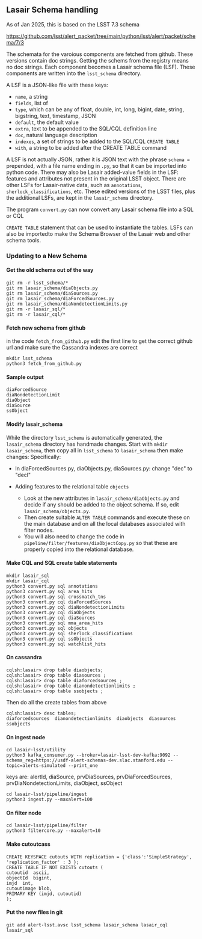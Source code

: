 ## Lasair Schema handling
As of Jan 2025, this is based on the LSST 7.3 schema

https://github.com/lsst/alert_packet/tree/main/python/lsst/alert/packet/schema/7/3

The schemata for the varoious components are fetched from github. These versions contain doc strings. Getting the schems from the registry means no doc strings.
Each component becomes a Lasair schema file (LSF).
These components are written into the `lsst_schema` directory.

A LSF is a JSON-like file with these keys:
- `name`, a string
- `fields`, list of
- `type`, which can be any of float, double, int, long, bigint, date, string, bigstring, text, timestamp, JSON
- `default`, the default value
- `extra`, text to be appended to the SQL/CQL definition line
- `doc`, natural language description
- `indexes`, a set of strings to be added to the SQL/CQL `CREATE TABLE`
- `with`, a string to be added after the CREATE TABLE command

A LSF is not actually JSON, rather it is JSON text with the phrase `schema = ` prepended,
with a file name ending in `.py`, so that it can be imported into python code.
There may also be Lasair added-value fields in the LSF: features and attributes not present in the original LSST object.
There are other LSFs for Lasair-native data, such as `annotations`, `sherlock_classifications`, etc.
These edited versions of the LSST files, plus the additional LSFs, are kept in the `lasair_schema` directory.

The program `convert.py` can now convert any Lasair schema file into a SQL or CQL

`CREATE TABLE` statement that can be used to instantiate the tables. LSFs can also be importedto make the Schema Browser of the Lasair web and other schema tools.  

### Updating to a New Schema
#### Get the old schema out of the way
```
git rm -r lsst_schema/*
git rm lasair_schema/diaObjects.py
git rm lasair_schema/diaSources.py
git rm lasair_schema/diaForcedSources.py
git rm lasair_schema/diaNondetectionLimits.py
git rm -r lasair_sql/*
git rm -r lasair_cql/*
```
#### Fetch new schema from github
in the code `fetch_from_github.py` edit the first line to get the correct github url
and make sure the Cassandra indexes are correct
```
mkdir lsst_schema
python3 fetch_from_github.py
```
#### Sample output
```
diaForcedSource
diaNondetectionLimit
diaObject
diaSource
ssObject
```

#### Modify lasair_schema

While the directory `lsst_schema` is automatically generated, the `lasair_schema` directory has handmade changes. Start with `mkdir lasair_schema`, then  copy all in `lsst_schema` to `lasair_schema` then make changes: Specifically:

- In diaForcedSources.py, diaObjects.py, diaSources.py: change "dec" to "decl"

- Adding features to the relational table `objects`
  - Look at the new attributes in `lasair_schema/diaObjects.py` and decide if any should be added to the object schema. If so, edit `lasair_schema/objects.py`.
  - Then create suitable `ALTER TABLE` commands and execute these on the main database and on all the local databases associated with filter nodes.
  - You will also need to change the code in `pipeline/filter/features/diaObjectCopy.py` so that these are properly copied into the relational database.

#### Make CQL and SQL create table statements
```
mkdir lasair_sql
mkdir lasair_cql
python3 convert.py sql annotations
python3 convert.py sql area_hits
python3 convert.py sql crossmatch_tns
python3 convert.py cql diaForcedSources
python3 convert.py cql diaNondetectionLimits
python3 convert.py cql diaObjects
python3 convert.py cql diaSources
python3 convert.py sql mma_area_hits
python3 convert.py sql objects
python3 convert.py sql sherlock_classifications
python3 convert.py cql ssObjects
python3 convert.py sql watchlist_hits
```
#### On cassandra
```
cqlsh:lasair> drop table diaobjects;
cqlsh:lasair> drop table diasources ;
cqlsh:lasair> drop table diaforcedsources ;
cqlsh:lasair> drop table dianondetectionlimits ;
cqlsh:lasair> drop table ssobjects ;
```
Then do all the create tables from above
```
cqlsh:lasair> desc tables;
diaforcedsources  dianondetectionlimits  diaobjects  diasources  ssobjects
```
#### On ingest node
```
cd lasair-lsst/utility
python3 kafka_consumer.py --broker=lasair-lsst-dev-kafka:9092 --schema_reg=https://usdf-alert-schemas-dev.slac.stanford.edu --topic=alerts-simulated --print_one
```
keys are: alertId, diaSource, prvDiaSources, prvDiaForcedSources, prvDiaNondetectionLimits, diaObject, ssObject
```
cd lasair-lsst/pipeline/ingest
python3 ingest.py --maxalert=100
```
#### On filter node
```
cd lasair-lsst/pipeline/filter
python3 filtercore.py --maxalert=10
```
#### Make cutoutcass
```
CREATE KEYSPACE cutouts WITH replication = {'class':'SimpleStrategy', 'replication_factor' : 3 };
CREATE TABLE IF NOT EXISTS cutouts (
cutoutid  ascii,
objectId  bigint,
imjd  int,
cutoutimage blob,
PRIMARY KEY (imjd, cutoutid)
);
```
#### Put the new files in git
```
git add alert-lsst.avsc lsst_schema lasair_schema lasair_cql lasair_sql
```

